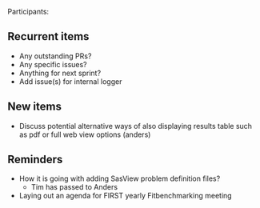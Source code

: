 Participants:

Recurrent items
----------------
* Any outstanding PRs?
* Any specific issues?
* Anything for next sprint?
 * Add issue(s) for internal logger

New items
---------
* Discuss potential alternative ways of also displaying results table such as pdf or full web view options (anders) 


Reminders
---------
* How it is going with adding SasView problem definition files?
  - Tim has passed to Anders
* Laying out an agenda for FIRST yearly Fitbenchmarking meeting
